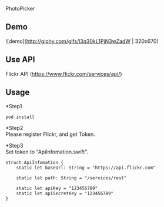 PhotoPicker  

## Demo
![demo](http://giphy.com/gifs/l3q30kL1PjN3wZadW | 320x670)
<src img="http://giphy.com/gifs/l3q30kL1PjN3wZadW" width="200">
## Use API 
Flickr API (https://www.flickr.com/services/api/)
## Usage
*Step1
```
pod install
```
*Step2  
Please register Flickr, and get Token.  

*Step3  
Set token to "ApiInfomation.swift".  
```
struct ApiInfomation {
    static let baseUrl: String = "https://api.flickr.com"

    static let path: String = "/services/rest"
    
    static let apiKey = "123456789"
    static let apiSecretKey = "123456789"   
}
```

